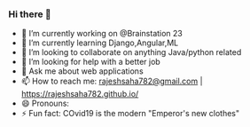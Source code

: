 ### Hi there 👋

- 🔭 I’m currently working on @Brainstation 23
- 🌱 I’m currently learning Django,Angular,ML
- 👯 I’m looking to collaborate on anything Java/python related
- 🤔 I’m looking for help with a better job
- 💬 Ask me about web applications
- 📫 How to reach me: rajeshsaha782@gmail.com | https://rajeshsaha782.github.io/
- 😄 Pronouns: 
- ⚡ Fun fact: COvid19 is the modern "Emperor's new clothes"

